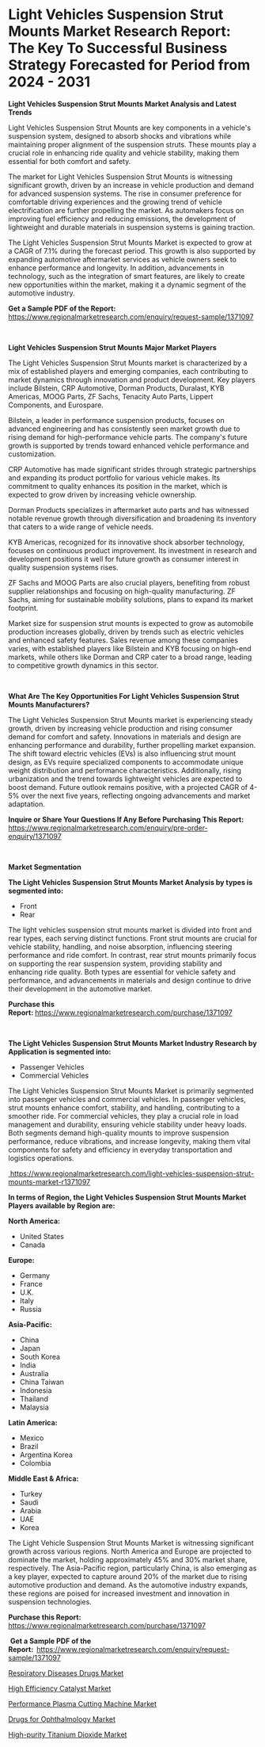 <p><h1>Light Vehicles Suspension Strut Mounts Market Research Report: The Key To Successful Business Strategy Forecasted for Period from 2024 - 2031</h1></p><p><strong>Light Vehicles Suspension Strut Mounts Market Analysis and Latest Trends</strong></p>
<p><p>Light Vehicles Suspension Strut Mounts are key components in a vehicle's suspension system, designed to absorb shocks and vibrations while maintaining proper alignment of the suspension struts. These mounts play a crucial role in enhancing ride quality and vehicle stability, making them essential for both comfort and safety.</p><p>The market for Light Vehicles Suspension Strut Mounts is witnessing significant growth, driven by an increase in vehicle production and demand for advanced suspension systems. The rise in consumer preference for comfortable driving experiences and the growing trend of vehicle electrification are further propelling the market. As automakers focus on improving fuel efficiency and reducing emissions, the development of lightweight and durable materials in suspension systems is gaining traction.</p><p>The Light Vehicles Suspension Strut Mounts Market is expected to grow at a CAGR of 7.1% during the forecast period. This growth is also supported by expanding automotive aftermarket services as vehicle owners seek to enhance performance and longevity. In addition, advancements in technology, such as the integration of smart features, are likely to create new opportunities within the market, making it a dynamic segment of the automotive industry.</p></p>
<p><strong>Get a Sample PDF of the Report:&nbsp;</strong> <a href="https://www.regionalmarketresearch.com/enquiry/request-sample/1371097">https://www.regionalmarketresearch.com/enquiry/request-sample/1371097</a></p>
<p>&nbsp;</p>
<p><strong>Light Vehicles Suspension Strut Mounts Major Market Players</strong></p>
<p><p>The Light Vehicles Suspension Strut Mounts market is characterized by a mix of established players and emerging companies, each contributing to market dynamics through innovation and product development. Key players include Bilstein, CRP Automotive, Dorman Products, Duralast, KYB Americas, MOOG Parts, ZF Sachs, Tenacity Auto Parts, Lippert Components, and Eurospare.</p><p>Bilstein, a leader in performance suspension products, focuses on advanced engineering and has consistently seen market growth due to rising demand for high-performance vehicle parts. The company's future growth is supported by trends toward enhanced vehicle performance and customization.</p><p>CRP Automotive has made significant strides through strategic partnerships and expanding its product portfolio for various vehicle makes. Its commitment to quality enhances its position in the market, which is expected to grow driven by increasing vehicle ownership.</p><p>Dorman Products specializes in aftermarket auto parts and has witnessed notable revenue growth through diversification and broadening its inventory that caters to a wide range of vehicle needs.</p><p>KYB Americas, recognized for its innovative shock absorber technology, focuses on continuous product improvement. Its investment in research and development positions it well for future growth as consumer interest in quality suspension systems rises.</p><p>ZF Sachs and MOOG Parts are also crucial players, benefiting from robust supplier relationships and focusing on high-quality manufacturing. ZF Sachs, aiming for sustainable mobility solutions, plans to expand its market footprint.</p><p>Market size for suspension strut mounts is expected to grow as automobile production increases globally, driven by trends such as electric vehicles and enhanced safety features. Sales revenue among these companies varies, with established players like Bilstein and KYB focusing on high-end markets, while others like Dorman and CRP cater to a broad range, leading to competitive growth dynamics in this sector.</p></p>
<p>&nbsp;</p>
<p><strong>What Are The Key Opportunities For Light Vehicles Suspension Strut Mounts Manufacturers?</strong></p>
<p><p>The Light Vehicles Suspension Strut Mounts market is experiencing steady growth, driven by increasing vehicle production and rising consumer demand for comfort and safety. Innovations in materials and design are enhancing performance and durability, further propelling market expansion. The shift toward electric vehicles (EVs) is also influencing strut mount design, as EVs require specialized components to accommodate unique weight distribution and performance characteristics. Additionally, rising urbanization and the trend towards lightweight vehicles are expected to boost demand. Future outlook remains positive, with a projected CAGR of 4-5% over the next five years, reflecting ongoing advancements and market adaptation.</p></p>
<p><strong>Inquire or Share Your Questions If Any Before Purchasing This Report:</strong> <a href="https://www.regionalmarketresearch.com/enquiry/pre-order-enquiry/1371097">https://www.regionalmarketresearch.com/enquiry/pre-order-enquiry/1371097</a></p>
<p>&nbsp;</p>
<p><strong>Market Segmentation</strong></p>
<p><strong>The Light Vehicles Suspension Strut Mounts Market Analysis by types is segmented into:</strong></p>
<p><ul><li>Front</li><li>Rear</li></ul></p>
<p><p>The light vehicles suspension strut mounts market is divided into front and rear types, each serving distinct functions. Front strut mounts are crucial for vehicle stability, handling, and noise absorption, influencing steering performance and ride comfort. In contrast, rear strut mounts primarily focus on supporting the rear suspension system, providing stability and enhancing ride quality. Both types are essential for vehicle safety and performance, and advancements in materials and design continue to drive their development in the automotive market.</p></p>
<p><strong>Purchase this Report:&nbsp;</strong><a href="https://www.regionalmarketresearch.com/purchase/1371097">https://www.regionalmarketresearch.com/purchase/1371097</a></p>
<p>&nbsp;</p>
<p><strong>The Light Vehicles Suspension Strut Mounts Market Industry Research by Application is segmented into:</strong></p>
<p><ul><li>Passenger Vehicles</li><li>Commercial Vehicles</li></ul></p>
<p><p>The Light Vehicles Suspension Strut Mounts Market is primarily segmented into passenger vehicles and commercial vehicles. In passenger vehicles, strut mounts enhance comfort, stability, and handling, contributing to a smoother ride. For commercial vehicles, they play a crucial role in load management and durability, ensuring vehicle stability under heavy loads. Both segments demand high-quality mounts to improve suspension performance, reduce vibrations, and increase longevity, making them vital components for safety and efficiency in everyday transportation and logistics operations.</p></p>
<p><a href="https://www.regionalmarketresearch.com/light-vehicles-suspension-strut-mounts-market-r1371097">&nbsp;https://www.regionalmarketresearch.com/light-vehicles-suspension-strut-mounts-market-r1371097</a></p>
<p><strong>In terms of Region, the Light Vehicles Suspension Strut Mounts Market Players available by Region are:</strong></p>
<p>
    <p> <strong> North America: </strong>
        <ul>
            <li>United States</li>
            <li>Canada</li>
        </ul>
        </p> 
    <p> <strong> Europe: </strong>
        <ul>
            <li>Germany</li>
            <li>France</li>
            <li>U.K.</li>
            <li>Italy</li>
            <li>Russia</li>
        </ul>
        </p> 
    <p> <strong> Asia-Pacific: </strong>
        <ul>
            <li>China</li>
            <li>Japan</li>
            <li>South Korea</li>
            <li>India</li>
            <li>Australia</li>
            <li>China Taiwan</li>
            <li>Indonesia</li>
            <li>Thailand</li>
            <li>Malaysia</li>
        </ul>
        </p> 
    <p> <strong> Latin America: </strong>
        <ul>
            <li>Mexico</li>
            <li>Brazil</li>
            <li>Argentina Korea</li>
            <li>Colombia</li>
        </ul>
        </p> 
    <p> <strong> Middle East & Africa: </strong>
        <ul>
            <li>Turkey</li>
            <li>Saudi</li>
            <li>Arabia</li>
            <li>UAE</li>
            <li>Korea</li>
        </ul>
    </p>
    </p>
<p><p>The Light Vehicle Suspension Strut Mounts Market is witnessing significant growth across various regions. North America and Europe are projected to dominate the market, holding approximately 45% and 30% market share, respectively. The Asia-Pacific region, particularly China, is also emerging as a key player, expected to capture around 20% of the market due to rising automotive production and demand. As the automotive industry expands, these regions are poised for increased investment and innovation in suspension technologies.</p></p>
<p><strong>Purchase this Report: </strong><a href="https://www.regionalmarketresearch.com/purchase/1371097">https://www.regionalmarketresearch.com/purchase/1371097</a></p>
<p>&nbsp;<strong>Get a Sample PDF of the Report:&nbsp;&nbsp;</strong><a href="https://www.regionalmarketresearch.com/enquiry/request-sample/1371097">https://www.regionalmarketresearch.com/enquiry/request-sample/1371097</a></p>
<p><strong></strong></p>
<p><p><a href="https://medium.com/@schmahlson/respiratory-diseases-drugs-market-global-market-insights-and-regional-analysis-2024-2031-dc78fefda1f3">Respiratory Diseases Drugs Market</a></p><p><a href="https://issuu.com/reportprime-2/docs/high-efficiency-catalyst-market-siz_b39662dba91b83">High Efficiency Catalyst Market</a></p><p><a href="https://github.com/prosalinda88/Market-Research-Report-List-6/blob/main/performance-plasma-cutting-machine-market.md">Performance Plasma Cutting Machine Market</a></p><p><a href="https://medium.com/@schmahlson/global-drugs-for-ophthalmology-market-focus-on-product-type-gels-eye-solutions-capsules-664fcd02a6e8?postPublishedType=repub">Drugs for Ophthalmology Market</a></p><p><a href="https://issuu.com/reportprime-2/docs/high-purity-titanium-dioxide-market_de3e87819aade9">High-purity Titanium Dioxide Market</a></p></p>